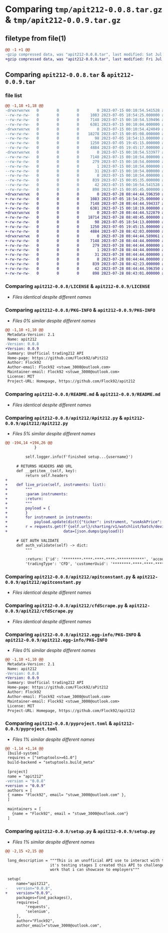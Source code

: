 # Comparing `tmp/apit212-0.0.8.tar.gz` & `tmp/apit212-0.0.9.tar.gz`

## filetype from file(1)

```diff
@@ -1 +1 @@
-gzip compressed data, was "apit212-0.0.8.tar", last modified: Sat Jul 15 00:10:54 2023, max compression
+gzip compressed data, was "apit212-0.0.9.tar", last modified: Fri Jul 28 08:44:44 2023, max compression
```

## Comparing `apit212-0.0.8.tar` & `apit212-0.0.9.tar`

### file list

```diff
@@ -1,18 +1,18 @@
-drwxrwxrwx   0        0        0        0 2023-07-15 00:10:54.541528 apit212-0.0.8/
--rw-rw-rw-   0        0        0     1083 2023-07-05 18:54:25.000000 apit212-0.0.8/LICENSE
--rw-rw-rw-   0        0        0     7148 2023-07-15 00:10:54.539496 apit212-0.0.8/PKG-INFO
--rw-rw-rw-   0        0        0     6381 2023-07-15 00:10:04.000000 apit212-0.0.8/README.md
-drwxrwxrwx   0        0        0        0 2023-07-15 00:10:54.424049 apit212-0.0.8/apit212/
--rw-rw-rw-   0        0        0    18278 2023-07-15 00:05:08.000000 apit212-0.0.8/apit212/Apit212.py
--rw-rw-rw-   0        0        0       98 2023-07-05 18:54:13.000000 apit212-0.0.8/apit212/__init__.py
--rw-rw-rw-   0        0        0     1250 2023-07-05 19:45:15.000000 apit212-0.0.8/apit212/apitconstant.py
--rw-rw-rw-   0        0        0     4884 2023-07-05 19:45:17.000000 apit212-0.0.8/apit212/cfdScrape.py
-drwxrwxrwx   0        0        0        0 2023-07-15 00:10:54.533977 apit212-0.0.8/apit212.egg-info/
--rw-rw-rw-   0        0        0     7148 2023-07-15 00:10:54.000000 apit212-0.0.8/apit212.egg-info/PKG-INFO
--rw-rw-rw-   0        0        0      279 2023-07-15 00:10:54.000000 apit212-0.0.8/apit212.egg-info/SOURCES.txt
--rw-rw-rw-   0        0        0        1 2023-07-15 00:10:54.000000 apit212-0.0.8/apit212.egg-info/dependency_links.txt
--rw-rw-rw-   0        0        0       31 2023-07-15 00:10:54.000000 apit212-0.0.8/apit212.egg-info/requires.txt
--rw-rw-rw-   0        0        0        8 2023-07-15 00:10:54.000000 apit212-0.0.8/apit212.egg-info/top_level.txt
--rw-rw-rw-   0        0        0      839 2023-07-15 00:05:35.000000 apit212-0.0.8/pyproject.toml
--rw-rw-rw-   0        0        0       42 2023-07-15 00:10:54.541528 apit212-0.0.8/setup.cfg
--rw-rw-rw-   0        0        0      898 2023-07-15 00:05:45.000000 apit212-0.0.8/setup.py
+drwxrwxrwx   0        0        0        0 2023-07-28 08:44:44.596350 apit212-0.0.9/
+-rw-rw-rw-   0        0        0     1083 2023-07-05 18:54:25.000000 apit212-0.0.9/LICENSE
+-rw-rw-rw-   0        0        0     7148 2023-07-28 08:44:44.594337 apit212-0.0.9/PKG-INFO
+-rw-rw-rw-   0        0        0     6381 2023-07-15 00:18:19.000000 apit212-0.0.9/README.md
+drwxrwxrwx   0        0        0        0 2023-07-28 08:44:44.522879 apit212-0.0.9/apit212/
+-rw-rw-rw-   0        0        0    18714 2023-07-28 08:40:45.000000 apit212-0.0.9/apit212/Apit212.py
+-rw-rw-rw-   0        0        0       98 2023-07-05 18:54:13.000000 apit212-0.0.9/apit212/__init__.py
+-rw-rw-rw-   0        0        0     1250 2023-07-05 19:45:15.000000 apit212-0.0.9/apit212/apitconstant.py
+-rw-rw-rw-   0        0        0     4884 2023-07-28 08:42:03.000000 apit212-0.0.9/apit212/cfdScrape.py
+drwxrwxrwx   0        0        0        0 2023-07-28 08:44:44.589061 apit212-0.0.9/apit212.egg-info/
+-rw-rw-rw-   0        0        0     7148 2023-07-28 08:44:44.000000 apit212-0.0.9/apit212.egg-info/PKG-INFO
+-rw-rw-rw-   0        0        0      279 2023-07-28 08:44:44.000000 apit212-0.0.9/apit212.egg-info/SOURCES.txt
+-rw-rw-rw-   0        0        0        1 2023-07-28 08:44:44.000000 apit212-0.0.9/apit212.egg-info/dependency_links.txt
+-rw-rw-rw-   0        0        0       31 2023-07-28 08:44:44.000000 apit212-0.0.9/apit212.egg-info/requires.txt
+-rw-rw-rw-   0        0        0        8 2023-07-28 08:44:44.000000 apit212-0.0.9/apit212.egg-info/top_level.txt
+-rw-rw-rw-   0        0        0      839 2023-07-28 08:42:23.000000 apit212-0.0.9/pyproject.toml
+-rw-rw-rw-   0        0        0       42 2023-07-28 08:44:44.596350 apit212-0.0.9/setup.cfg
+-rw-rw-rw-   0        0        0      898 2023-07-28 08:43:01.000000 apit212-0.0.9/setup.py
```

### Comparing `apit212-0.0.8/LICENSE` & `apit212-0.0.9/LICENSE`

 * *Files identical despite different names*

### Comparing `apit212-0.0.8/PKG-INFO` & `apit212-0.0.9/PKG-INFO`

 * *Files 0% similar despite different names*

```diff
@@ -1,10 +1,10 @@
 Metadata-Version: 2.1
 Name: apit212
-Version: 0.0.8
+Version: 0.0.9
 Summary: Unofficial trading212 API
 Home-page: https://github.com/Flock92/aPit212
 Author: Flock92
 Author-email: Flock92 <stuwe_3000@outlook.com>
 Maintainer-email: Flock92 <stuwe_3000@outlook.com>
 License: MIT
 Project-URL: Homepage, https://github.com/Flock92/apit212
```

### Comparing `apit212-0.0.8/README.md` & `apit212-0.0.9/README.md`

 * *Files identical despite different names*

### Comparing `apit212-0.0.8/apit212/Apit212.py` & `apit212-0.0.9/apit212/Apit212.py`

 * *Files 5% similar despite different names*

```diff
@@ -194,14 +194,26 @@
             }
 
         self.logger.info(f'finished setup...{username}')
 
     # RETURNS HEADERS AND URL
     def __getitem__(self, key):
         return self.headers
+    
+    def live_price(self, instruments: list):
+        """
+        :param instruments:
+        :return: 
+        """
+        payload = {
+        }
+        for instrument in instruments:
+            payload.update(dict({"ticker": instrument, "useAskPrice": "false"}))
+        r = requests.get(f'{self.url}/charting/v1/watchlist/batch/deviations', headers=self.headers,
+                         data=[json.dumps(payload)])
 
     # GET AUTH VALIDATE
     def auth_validate(self) -> dict:
         """
 
         :return: {'id': '********-****-****-****-************', 'accountId': ********, 'customerId': ********,
         'tradingType': 'CFD', 'customerUuid': '********-****-****-****-************', 'frontend': 'WC4',
```

### Comparing `apit212-0.0.8/apit212/apitconstant.py` & `apit212-0.0.9/apit212/apitconstant.py`

 * *Files identical despite different names*

### Comparing `apit212-0.0.8/apit212/cfdScrape.py` & `apit212-0.0.9/apit212/cfdScrape.py`

 * *Files identical despite different names*

### Comparing `apit212-0.0.8/apit212.egg-info/PKG-INFO` & `apit212-0.0.9/apit212.egg-info/PKG-INFO`

 * *Files 0% similar despite different names*

```diff
@@ -1,10 +1,10 @@
 Metadata-Version: 2.1
 Name: apit212
-Version: 0.0.8
+Version: 0.0.9
 Summary: Unofficial trading212 API
 Home-page: https://github.com/Flock92/aPit212
 Author: Flock92
 Author-email: Flock92 <stuwe_3000@outlook.com>
 Maintainer-email: Flock92 <stuwe_3000@outlook.com>
 License: MIT
 Project-URL: Homepage, https://github.com/Flock92/apit212
```

### Comparing `apit212-0.0.8/pyproject.toml` & `apit212-0.0.9/pyproject.toml`

 * *Files 1% similar despite different names*

```diff
@@ -1,14 +1,14 @@
 [build-system]
 requires = ["setuptools>=61.0"]
 build-backend = "setuptools.build_meta"
 
 [project]
 name = "apit212"
-version = "0.0.8"
+version = "0.0.9"
 authors = [
 { name= "Flock92", email= "stuwe_3000@outlook.com" },
 ]
 
 maintainers = [
   {name = "Flock92", email = "stuwe_3000@outlook.com"}
 ]
```

### Comparing `apit212-0.0.8/setup.py` & `apit212-0.0.9/setup.py`

 * *Files 1% similar despite different names*

```diff
@@ -2,15 +2,15 @@
 
 long_description = """This is an unofficial API use to interact with the trading212 platform. It is still currently in
                    it's testing stages I created this API to challenge myself and also start creating a portfolio of
                    work that i can showcase to employers"""
 
 setup(
     name="apit212",
-    version="0.0.8",
+    version="0.0.9",
     packages=find_packages(),
     requires=[
         'requests',
         'selenium',
     ],
     author="Flock92",
     author_email="stuwe_3000@outlook.com",
```

